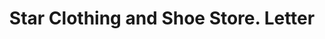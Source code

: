 ---
doi: 10.7916/D88P7BNQ
date_other: '1910'
date_other_textual: 1910-1919
form: correspondence
genre:
- Letters (correspondence)
name:
- Star Clothing and Shoe Store
object_in_context_url: https://biggert.cul.columbia.edu/items/view/ave_biggert_01354
subject_hierarchical_geographic:
- Bangor, Pennsylvania, United States
subject_name:
- Star Clothing and Shoe Store
title: Star Clothing and Shoe Store. Letter
sort_title: Star Clothing and Shoe Store. Letter
call_number: ave_biggert_01354
coordinates:
- 40.86666666666667,-75.21083333333334
pid: ave_biggert_01354
identifiers: ave_biggert_01354
thumbnail: false
permalink: /biggert/ave_biggert_01354/
layout: iiif-image-page
---